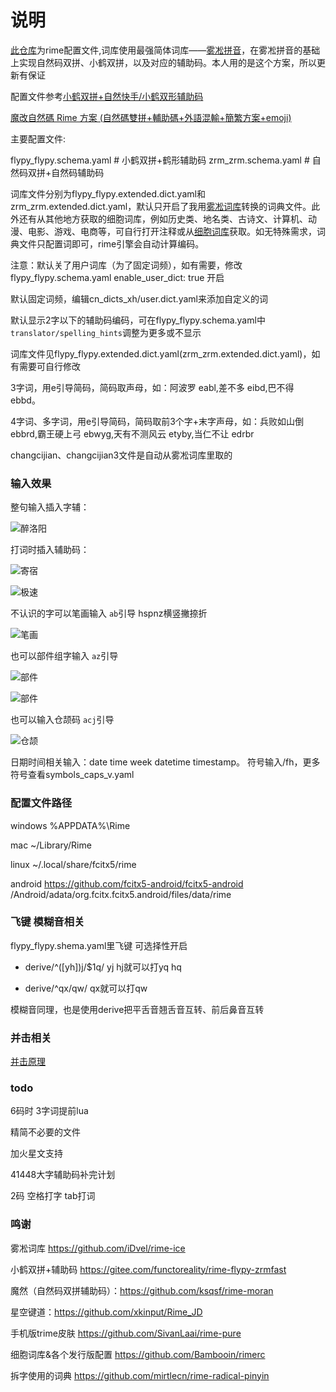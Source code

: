 # 说明

[此仓库](https://github.com/gaboolic/rime-shuangpin-fuzhuma)为rime配置文件,词库使用最强简体词库——[雾凇拼音](https://github.com/iDvel/rime-ice)，在雾凇拼音的基础上实现自然码双拼、小鹤双拼，以及对应的辅助码。本人用的是这个方案，所以更新有保证

配置文件参考[小鹤双拼+自然快手/小鹤双形辅助码](https://github.com/functoreality/rime-flypy-zrmfast)

[魔改自然碼 Rime 方案 (自然碼雙拼+輔助碼+外語混輸+簡繁方案+emoji)](https://github.com/ksqsf/rime-moran)

主要配置文件:

flypy_flypy.schema.yaml # 小鹤双拼+鹤形辅助码
zrm_zrm.schema.yaml # 自然码双拼+自然码辅助码

词库文件分别为flypy_flypy.extended.dict.yaml和zrm_zrm.extended.dict.yaml，默认只开启了我用[雾凇词库](https://github.com/iDvel/rime-ice)转换的词典文件。此外还有从其他地方获取的细胞词库，例如历史类、地名类、古诗文、计算机、动漫、电影、游戏、电商等，可自行打开注释或从[细胞词库](https://github.com/Bambooin/rimerc/tree/master/luna_pinyin)获取。如无特殊需求，词典文件只配置词即可，rime引擎会自动计算编码。

注意：默认关了用户词库（为了固定词频），如有需要，修改flypy_flypy.schema.yaml enable_user_dict: true 开启

默认固定词频，编辑cn_dicts_xh/user.dict.yaml来添加自定义的词

默认显示2字以下的辅助码编码，可在flypy_flypy.schema.yaml中`translator/spelling_hints`调整为更多或不显示

词库文件见flypy_flypy.extended.dict.yaml(zrm_zrm.extended.dict.yaml)，如有需要可自行修改

3字词，用e引导简码，简码取声母，如：阿波罗 eabl,差不多 eibd,巴不得 ebbd。

4字词、多字词，用e引导简码，简码取前3个字+末字声母，如：兵败如山倒 ebbrd,霸王硬上弓 ebwyg,天有不测风云 etyby,当仁不让 edrbr

changcijian、changcijian3文件是自动从雾凇词库里取的

### 输入效果

整句输入插入字辅：

![醉洛阳](readmeimg/qimhzly.png)

打词时插入辅助码：

![寄宿](readmeimg/jisub.png)

![极速](readmeimg/jimsu.png)

不认识的字可以笔画输入 `ab`引导 hspnz横竖撇捺折

![笔画](readmeimg/bihua.png)

也可以部件组字输入 `az`引导

![部件](readmeimg/bujian.png)

![部件](readmeimg/bujian2.png)

也可以输入仓颉码 `acj`引导

![仓颉](readmeimg/cangjie5.png)

日期时间相关输入：date time week datetime timestamp。
符号输入/fh，更多符号查看symbols_caps_v.yaml

### 配置文件路径

windows %APPDATA%\Rime

mac ~/Library/Rime

linux ~/.local/share/fcitx5/rime

android <https://github.com/fcitx5-android/fcitx5-android> /Android/adata/org.fcitx.fcitx5.android/files/data/rime

### 飞键 模糊音相关

flypy_flypy.shema.yaml里飞键 可选择性开启

- derive/^([yh])j/$1q/    yj hj就可以打yq hq

- derive/^qx/qw/  qx就可以打qw

模糊音同理，也是使用derive把平舌音翘舌音互转、前后鼻音互转

### 并击相关

[并击原理](https://github.com/gaboolic/rime-shuangpin-fuzhuma/wiki/%E5%B9%B6%E5%87%BB%E5%8E%9F%E7%90%86)

### todo

6码时 3字词提前lua

精简不必要的文件

加火星文支持

41448大字辅助码补完计划

2码 空格打字 tab打词

### 鸣谢

雾凇词库 <https://github.com/iDvel/rime-ice>

小鹤双拼+辅助码 <https://gitee.com/functoreality/rime-flypy-zrmfast>

魔然（自然码双拼辅助码）：<https://github.com/ksqsf/rime-moran>

星空键道：<https://github.com/xkinput/Rime_JD>

手机版trime皮肤 <https://github.com/SivanLaai/rime-pure>

细胞词库&各个发行版配置 <https://github.com/Bambooin/rimerc>

拆字使用的词典 <https://github.com/mirtlecn/rime-radical-pinyin>
